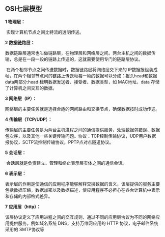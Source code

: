 ## OSI七层模型

**1 物理层：**

​		实现计算机节点之间比特流的透明传送。

**2 数据链路层：**

​		数据链路层通常也叫做链路层，在物理层和网络层之间。两台主机之间的数据传输，总是在一段一段的链路上传送的，这就需要使用专门的链路层协议。

​		在两个相邻节点之间传送数据时，数据链路层将网络层交下来的 IP数据报组装成帧，在两个相邻节点间的链路上传送帧每一帧的数据可以分成：报头head和数据data两部分:head 标明数据发送者、接受者、数据类型，如 MAC地址。data 存储了计算机之间交互的数据。

**3 网络层（IP）：**

​		网络层的主要任务就是选择合适的网间路由和交换节点，确保数据按时成功传送。

**4 传输层（TCP/UDP）：**

​		传输层的主要任务是为两台主机进程之间的通信提供服务，处理数据包错误、数据包次序，以及其他一些关键传输问题。协议：TCP控制传输协议，UDP用户数据报协议，SCTP流控制传输协议，PPTP点对点隧道协议。

**5 会话层：**

​		会话层就是负责建立、管理和终止表示层实体之间的通信会话。

**6 表示层：**

​		表示层的作用是使通信的应用程序能够解释交换数据的含义，该层提供的服务主要包括数据压缩，数据加密以及数据描述，使应用程序不必担心在各台计算机中表示和存储的内部格式差异。

**7 应用层（http）：**

​		该层协议定义了应用进程之间的交互规则，通过不同的应用层协议为不同的网络应用提供服务。例如域名系统 DNS，支持万维网应用的 HTTP 协议，电子邮件系统采用的 SMTP协议等